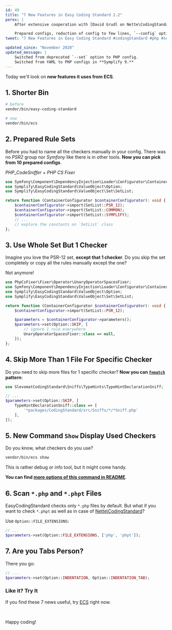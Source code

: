 ```yaml
---
id: 49
title: "7 New Features in Easy Coding Standard 2.2"
perex: |
    After extensive cooperation with [David Grudl on Nette\CodingStandard](https://twitter.com/geekovo/status/885152407948333056) ECS got new features with **focus on developer experience**. Smart experience.

    Prepared configs, reduction of config to few lines, `--config` option and more.
tweet: "7 New Features in Easy Coding Standard #codingStandard #php #solid"

updated_since: "November 2020"
updated_message: |
    Switched from deprecated `--set` option to PHP config.
    Switched from YAML to PHP configs in **Symplify 9.**
---
```


Today we'll look on **new features it uses from ECS**.

## 1. Shorter Bin

```bash
# before
vendor/bin/easy-coding-standard

# now
vendor/bin/ecs
```

## 2. Prepared Rule Sets

Before you had to name all the checkers manually in your config. There was no *PSR2* group nor *Symfony* like there is in other tools. **Now you can pick from 10 prepared configs**.

*PHP_CodeSniffer + PHP CS Fixer*

```php
use Symfony\Component\DependencyInjection\Loader\Configurator\ContainerConfigurator;
use Symplify\EasyCodingStandard\ValueObject\Option;
use Symplify\EasyCodingStandard\ValueObject\Set\SetList;

return function (ContainerConfigurator $containerConfigurator): void {
    $containerConfigurator->import(SetList::PSR_12);
    $containerConfigurator->import(SetList::COMMON);
    $containerConfigurator->import(SetList::SYMPLIFY);
    // ...
    // explore the constants on `SetList` class
};
```

## 3. Use Whole Set But 1 Checker

Imagine you love the PSR-12 set, **except that 1 checker**. Do you skip the set completely or copy all the rules manually except the one?

Not anymore!

```php
use PhpCsFixer\Fixer\Operator\UnaryOperatorSpacesFixer;
use Symfony\Component\DependencyInjection\Loader\Configurator\ContainerConfigurator;
use Symplify\EasyCodingStandard\ValueObject\Option;
use Symplify\EasyCodingStandard\ValueObject\Set\SetList;

return function (ContainerConfigurator $containerConfigurator): void {
    $containerConfigurator->import(SetList::PSR_12);

    $parameters = $containerConfigurator->parameters();
    $parameters->set(Option::SKIP, [
        // ignore 1 rule everywhere
        UnaryOperatorSpacesFixer::class => null,
    ]);
};

```

## 4. Skip More Than 1 File For Specific Checker

Do you need to skip more files for 1 specific checker? **Now you can [`fnmatch`](https://php.net/manual/en/function.fnmatch.php) pattern**:

```php
use SlevomatCodingStandard\Sniffs\TypeHints\TypeHintDeclarationSniff;

// ...
$parameters->set(Option::SKIP, [
    TypeHintDeclarationSniff::class => [
        '*packages/CodingStandard/src/Sniffs/*/*Sniff.php'
    ],
]);
```

## 5. New Command `Show` Display Used Checkers

Do you know, what checkers do you use?

```bash
vendor/bin/ecs show
```

This is rather debug or info tool, but it might come handy.

**You can find [more options of this command in README](https://github.com/symplify/easy-coding-standard)**.


## 6. Scan `*.php` and `*.phpt` Files

EasyCodingStandard checks only `*.php` files by default. But what if you want to check `*.phpt` as well as in case of [Nette\CodingStandard](https://github.com/nette/coding-standard)?

Use `Option::FILE_EXTENSIONS`:

```php
// ...
$parameters->set(Option::FILE_EXTENSIONS, ['php', 'phpt']);
```

## 7. Are you Tabs Person?

There you go:

```php
// ...
$parameters->set(Option::INDENTATION, Option::INDENTATION_TAB);
```

### Like it? Try It

If you find these 7 news useful, try [ECS](https://github.com/symplify/easy-coding-standard) right now.

<br>

Happy coding!
